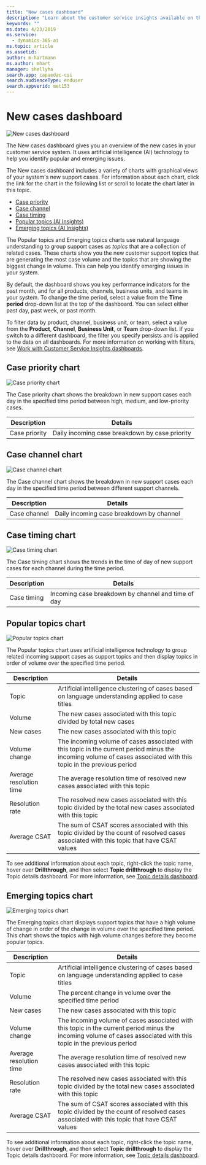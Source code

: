 ```yaml
---
title: "New cases dashboard"
description: "Learn about the customer service insights available on the New cases dashboard."
keywords: ""
ms.date: 4/23/2019
ms.service: 
  - dynamics-365-ai
ms.topic: article
ms.assetid: 
author: m-hartmann
ms.author: mhart
manager: shellyha
search.app: capaedac-csi
search.audienceType: enduser
search.appverid: met153
---
```


# New cases dashboard​

![New cases dashboard](media/new-cases.png)

The New cases dashboard gives you an overview of the new cases in your customer service system. It uses artificial intelligence (AI) technology to help you identify popular and emerging issues.

The New cases dashboard includes a variety of charts with graphical views of your system's new support cases. For information about each chart, click the link for the chart in the following list or scroll to locate the chart later in this topic.

* [Case priority](#case-priority-chart)
* [Case channel](#case-channel-chart)
* [Case timing](#case-timing-chart)
* [Popular topics (AI Insights)](#popular-topics-chart)
* [Emerging topics (AI Insights)](#emerging-topics-chart)

The Popular topics and Emerging topics charts use natural language understanding to group support cases as *topics* that are a collection of related cases. These charts show you the new customer support topics that are generating the most case volume and the topics that are showing the biggest change in volume. This can help you identify emerging issues in your system.

By default, the dashboard shows you key performance indicators for the past month, and for all products, channels, business units, and teams in your system. To change the time period, select a value from the **Time period** drop-down list at the top of the dashboard. You can select either past day, past week, or past month.

To filter data by product, channel, business unit, or team, select a value from the **Product**, **Channel**, **Business Unit**, or **Team** drop-down list. If you switch to a different dashboard, the filter you specify persists and is applied to the data on all dashboards. For more information on working with filters, see [Work with Customer Service Insights dashboards](use-dashboard-sample-data.md).

## Case priority chart

![Case priority chart](media/case-priority.png)

The Case priority chart shows the breakdown in new support cases each day in the specified time period between high, medium, and low-priority cases.

Description | Details
----------- | -------
Case priority | Daily incoming case breakdown by case priority

## Case channel chart

![Case channel chart](media/case-channel.png)

The Case channel chart shows the breakdown in new support cases each day in the specified time period between different support channels.

Description | Details
----------- | -------
Case channel | Daily incoming case breakdown by channel

## Case timing chart

![Case timing chart](media/case-timing.png)

The Case timing chart shows the trends in the time of day of new support cases for each channel during the time period.

Description | Details
----------- | -------
Case timing | Incoming case breakdown by channel and time of day

## Popular topics chart

![Popular topics chart](media/popular-topics.png)

The Popular topics chart uses artificial intelligence technology to group related incoming support cases as support topics and then display topics in order of volume over the specified time period.

Description | Details
----------- | -------
Topic | Artificial intelligence clustering of cases based on language understanding applied to case titles
Volume | The new cases associated with this topic divided by total new cases
New cases | The new cases associated with this topic
Volume change | The incoming volume of cases associated with this topic in the current period minus the incoming volume of cases associated with this topic in the previous period
Average resolution time | The average resolution time of resolved new cases associated with this topic
Resolution rate | The resolved new cases associated with this topic divided by the total new cases associated with this topic
Average CSAT  | The sum of CSAT scores associated with this topic divided by the count of resolved cases associated with this topic that have CSAT values

To see additional information about each topic, right-click the topic name, hover over **Drillthrough**, and then select **Topic drillthrough** to display the Topic details dashboard. For more information, see [Topic details dashboard](dashboard-topic-details.md).

## Emerging topics chart

![Emerging topics chart](media/emerging-topics.png)

The Emerging topics chart displays support topics that have a high volume of change in order of the change in volume over the specified time period. This chart shows the topics with high volume changes before they become popular topics.

Description | Details
----------- | -------
Topic | Artificial intelligence clustering of cases based on language understanding applied to case titles
Volume | The percent change in volume over the specified time period
New cases | The new cases associated with this topic
Volume change | The incoming volume of cases associated with this topic in the current period minus the incoming volume of cases associated with this topic in the previous period
Average resolution time | The average resolution time of resolved new cases associated with this topic
Resolution rate | The resolved new cases associated with this topic divided by the total new cases associated with this topic
Average CSAT  | The sum of CSAT scores associated with this topic divided by the count of resolved cases associated with this topic that have CSAT values

To see additional information about each topic, right-click the topic name, hover over **Drillthrough**, and then select **Topic drillthrough** to display the Topic details dashboard. For more information, see [Topic details dashboard](dashboard-topic-details.md).
